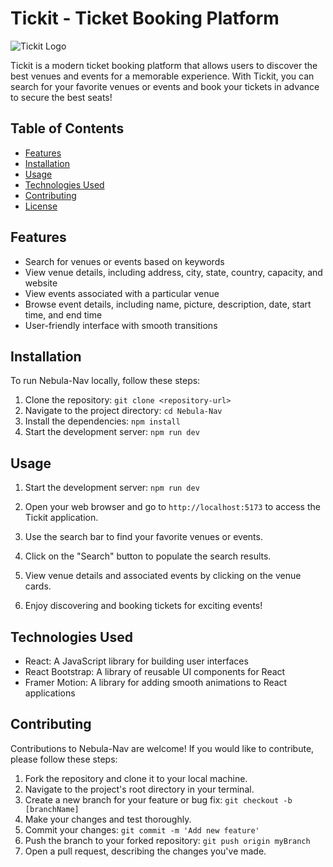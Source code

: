 # Tickit - Ticket Booking Platform

![Tickit Logo](../tick-it-frontend/frontend/src/assets/concerticon.png)

Tickit is a modern ticket booking platform that allows users to discover the best venues and events for a memorable experience. With Tickit, you can search for your favorite venues or events and book your tickets in advance to secure the best seats!

## Table of Contents

- [Features](#features)
- [Installation](#installation)
- [Usage](#usage)
- [Technologies Used](#technologies-used)
- [Contributing](#contributing)
- [License](#license)

## Features

- Search for venues or events based on keywords
- View venue details, including address, city, state, country, capacity, and website
- View events associated with a particular venue
- Browse event details, including name, picture, description, date, start time, and end time
- User-friendly interface with smooth transitions

## Installation

To run Nebula-Nav locally, follow these steps:

1. Clone the repository: `git clone <repository-url>`
2. Navigate to the project directory: `cd Nebula-Nav`
3. Install the dependencies: `npm install`
4. Start the development server: `npm run dev`


## Usage

1. Start the development server:
`npm run dev`
2. Open your web browser and go to `http://localhost:5173` to access the Tickit application.

3. Use the search bar to find your favorite venues or events.

4. Click on the "Search" button to populate the search results.

5. View venue details and associated events by clicking on the venue cards.

6. Enjoy discovering and booking tickets for exciting events!

## Technologies Used

- React: A JavaScript library for building user interfaces
- React Bootstrap: A library of reusable UI components for React
- Framer Motion: A library for adding smooth animations to React applications

## Contributing

Contributions to Nebula-Nav are welcome! If you would like to contribute, please follow these steps:

1. Fork the repository and clone it to your local machine.
2. Navigate to the project's root directory in your terminal.
3. Create a new branch for your feature or bug fix: `git checkout -b [branchName]`
4. Make your changes and test thoroughly.
5. Commit your changes: `git commit -m 'Add new feature'`
6. Push the branch to your forked repository: `git push origin myBranch`
7. Open a pull request, describing the changes you've made.
##
